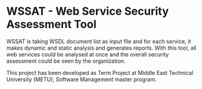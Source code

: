 ﻿# WSSAT - Web Service Security Assessment Tool
WSSAT is taking WSDL document list as input file and for each service, it makes dynamic and static analysis and generates reports. With this tool, all web services could be analysed at once and the overall security assessment could be seen by the organization.

This project has been developed as Term Project at Middle East Technical University (METU), Software Management master program.

